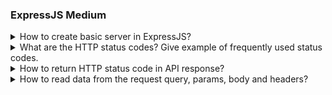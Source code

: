 ### ExpressJS Medium

<details>
  <summary>How to create basic server in ExpressJS?</summary>

Creating a basic server in `Express.js` is an easy process. Express.js is a commonly used web application framework for Node.js that simplifies the task of building web applications and APIs. Here are the steps you can follow to create a basic server using Express.js:

1. **Install Node.js and npm :**
   Assuming you have already knowledge about the `Node.js`

2. **Initialize your project :**
   Create a new directory for your project Run the `npm init -y` command to initialize a new Node.js project and create a `package.json` file .

3. **Install Express :**
   Install Express.js as a dependency for your project using the `npm install express` command:

4. **Create your server file index.js :**
   Create a new file `index.js` using the JavaScript module system. Update the `package.json` file with `"type": "module"`, and open it in your preferred code editor, preferably Visual Studio Code."

5. **Write the server code :**

```js showLineNumbers=true
import express from "express";
import dotenv from "dotenv";
dotenv.config();

const app = express();
app.use(express.json());

const PORT = process.env.PORT || 5000; // default PORT for development or  5000

// Define routes
app.post("/students", (req, res) => {
  // In real life scenario we process the data from the server and return the results to clients
  const student = {
    name: "Saurabh Jaykar",
    age: "22",
    email: "json@gmail.com",
  };
  res.json({
    success: true,
    data: student,
    message: "students add successfully",
  });
});
app.get("/students", (req, res) => {
  const students = [];
  res.json({
    success: true,
    data: students,
    message: "All students Fetch successfully",
  });
});

// Start the server
app.listen(PORT, () => {
  console.log(`Server listening at port : ${PORT}`);
});
```

## Express.js Server for Students Data :

This code is a basic setup for a backend server using Express.js, a JavaScript framework.

There are two main things it does: one is **add a student** when you ask it to (`POST /students`), and the other is to give you a **list of all students** (`GET /students`).

When you add a student, it says it worked and gives you some student details in JSON format. When you ask for all students, it says it's successful but gives you an empty list (assuming the student's data).

The server runs on a default port of 5000 but can use a different one if you want. It's the behind-the-scenes part that takes care of managing student data.

</details>

<details>
  <summary>What are the HTTP status codes? Give example of frequently used status codes.</summary>
  TODO: add answer @RahulJadhav
</details>

<details>
  <summary>How to return HTTP status code in API response?</summary>
  TODO: add answer @RahulJadhav
</details>

<details>
  <summary>How to read data from the request query, params, body and headers?
  
  </summary>
  The web framework and programming language you are using define how to read data from the request query, parameters (params), body, and headers. I will provide examples of specific common languages and frameworks:
<br/><br/>

**1. Reading Data from Request Query:**

 <ul>
 <li> Theory 📝 :</li>
  <ul> 
  <li>Query parameters are key-value pairs connects to the end of a URL. </li>
  <li> They are typically used for GET requests.</li>
  </ul>
   <li> Example  🚀 : </li>

```js showLineNumbers=true
// Reading query parameters
const queryParam = req.query.paramName;
```

 </ul>

**2. Reading Data from URL Params (Route Params):**

 <ul>
 <li> Theory 📝 :</li>
  <ul> 
  <li>The URL path shows URL parameters, also known as route parameters. </li>
  <li> They are specified in the route an explanation and can represent dynamic values.</li>
  </ul>
   <li> Example  🚀 : </li>

```js showLineNumbers=true
// Reading URL parameters
const urlParam = req.params.id;
```

 </ul>

**3. Reading Data from Request Body:**

 <ul>
 <li> Theory 📝 :</li>
  <ul> 
  <li>The request body contains data sent by the client in the HTTP request. </li>
  <li> It's commonly used in POST requests to send data like JSON or form data.</li>
  </ul>
   <li> Example  🚀: </li>

```js showLineNumbers=true
// Middleware to parse JSON in the request body
app.use(bodyParser.json());

// Reading request body
const bodyData = req.body;
```

 </ul>

**4. Reading Data from Headers:**

 <ul>
 <li> Theory 📝:</li>
  <ul> 
  <li>HTTP headers provide additional information about the request or response. </li>
  <li> Headers are key-value pairs in the request or response.</li>
  </ul>
   <li> Example  🚀: </li>

```js showLineNumbers=true
// Reading headers
const headerValue = req.headers["header-name"];
```

 </ul>

**Summary 🎉:**

**Example:**

```js showLineNumbers=true
const express = require("express");
const bodyParser = require("body-parser");

const app = express();
const port = 3000;

// Middleware to parse JSON in the request body
app.use(bodyParser.json());

app.get("/endpoint/:id", (req, res) => {
  // 1. Reading query parameters
  const queryParam = req.query.paramName;

  // 2. Reading URL parameters
  const urlParam = req.params.id;

  // 3. Reading request body
  const bodyData = req.body;

  // 4. Reading headers
  const headerValue = req.headers["header-name"];

  // Your logic here using the extracted data

  res.send("Data read successfully!");
});

app.listen(port, () => {
  console.log(`Server is running on port ${port}`);
});
```

In this example, JSON contained in the request body is handled using middleware (body-parser). The methods req.query, req.params, req.body, and req.headers are used to access the several data sources (query, params, body, and headers), respectively. Based on the requirements and specific server configuration you have, modifies can be required.

</details>
